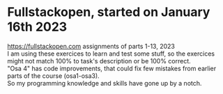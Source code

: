 # Fullstackopen, started on January 16th 2023
https://fullstackopen.com assignments of parts 1-13, 2023<br />
I am using these exercices to learn and test some stuff, so the exercices might not match 100% to task's description or be 100% correct.<br />
"Osa 4" has code improvements, that could fix few mistakes from earlier parts of the course (osa1-osa3).<br />
So my programming knowledge and skills have gone up by a notch.
